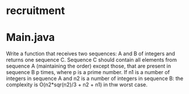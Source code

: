 # recruitment

# Main.java
Write a function that receives two sequences: A and B of integers and returns one sequence C. Sequence C should contain all elements from sequence A (maintaining the order) except those, that are present in sequence B p times, where p is a prime number.
If n1 is a number of integers in sequence A and n2 is a number of integers in sequence B:
the complexity is O(n2*sqr(n2)/3 + n2 + n1) in thw worst case.
